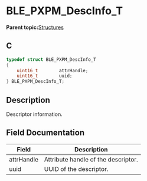 # BLE\_PXPM\_DescInfo\_T

**Parent topic:**[Structures](GUID-EA787B99-8D9F-440B-975B-19397DEE1133.md)

## C

```c
typedef struct BLE_PXPM_DescInfo_T
{
    uint16_t        attrHandle;
    uint16_t        uuid;
} BLE_PXPM_DescInfo_T;
```

## Description

Descriptor information.

## Field Documentation

|Field|Description|
|-----|-----------|
|attrHandle|Attribute handle of the descriptor.|
|uuid|UUID of the descriptor.|

